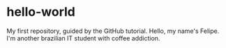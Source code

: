# hello-world
My first repository, guided by the GitHub tutorial.
Hello, my name's Felipe. I'm another brazilian IT student with coffee addiction.
